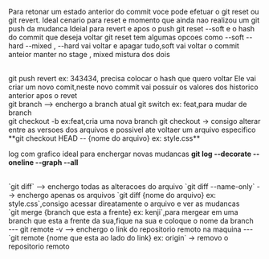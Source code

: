 
Para retonar um estado anterior do commit voce pode efetuar o git reset ou git revert.
Ideal cenario para  reset e momento que ainda nao realizou um git push da mudanca
Ideial para revert e apos o push 
git reset --soft e o hash do commit que deseja voltar 
git reset tem algumas opcoes como --soft --hard --mixed ,  --hard vai voltar e apagar tudo,soft vai voltar o commit anteior  manter  no stage , mixed mistura dos dois

</br>
git push revert <hash> ex: 343434, precisa colocar  o hash que quero voltar
Ele vai criar um novo comit,neste novo commit vai possuir os valores dos historico  anterior apos o revet 

</br>
git branch --> enchergo a branch atual
git switch <nome da branch> ex: feat,para mudar de branch
</br>
git checkout -b <none branch> ex:feat,cria uma nova branch
git checkout -> consigo alterar entre as versoes dos arquivos e possivel ate voltaer um arquivo especifico
**git checkout HEAD -- {nome do arquivo} ex: style.css**
</br>

log com grafico ideal para enchergar novas mudancas 
**git log --decorate --oneline --graph --all**

</br>
`git diff` --> enchergo todas as alteracoes do arquivo
`git diff --name-only` --> enchergo apenas os arquivos
`git diff {nome do arquivo} ex: style.css`,consigo acessar direatamente o arquivo e ver as mudancas
</br>
`git merge {branch que esta a frente} ex: kenji`,para mergear em uma branch que esta a frente da sua,fique na sua e coloque o nome da branch
</br>
 ---
 git remote -v --> enchergo o link do repositorio remoto na maquina
---
`git remote {nome que esta ao lado do link} ex: origin` -> removo o repositorio remoto

